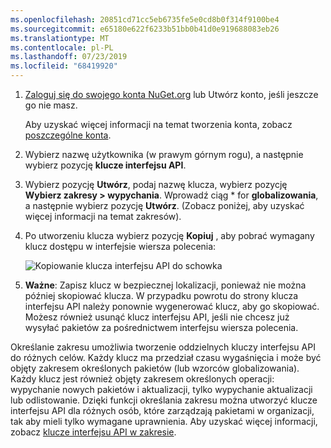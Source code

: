 ```yaml
---
ms.openlocfilehash: 20851cd71cc5eb6735fe5e0cd8b0f314f9100be4
ms.sourcegitcommit: e65180e622f6233b51bb0b41d0e919688083eb26
ms.translationtype: MT
ms.contentlocale: pl-PL
ms.lasthandoff: 07/23/2019
ms.locfileid: "68419920"
---
```

1. [Zaloguj się do swojego konta NuGet.org](https://www.nuget.org/users/account/LogOn?returnUrl=%2F) lub Utwórz konto, jeśli jeszcze go nie masz.

   Aby uzyskać więcej informacji na temat tworzenia konta, zobacz [poszczególne konta](../../nuget-org/individual-accounts.md).

1. Wybierz nazwę użytkownika (w prawym górnym rogu), a następnie wybierz pozycję **klucze interfejsu API**.

1. Wybierz pozycję **Utwórz**, podaj nazwę klucza, wybierz pozycję **Wybierz zakresy > wypychania**. Wprowadź ciąg * for **globalizowania**, a następnie wybierz pozycję **Utwórz**. (Zobacz poniżej, aby uzyskać więcej informacji na temat zakresów).

1. Po utworzeniu klucza wybierz pozycję **Kopiuj** , aby pobrać wymagany klucz dostępu w interfejsie wiersza polecenia:

    ![Kopiowanie klucza interfejsu API do schowka](../media/QS_Create-02-APIKey.png)

1. **Ważne**: Zapisz klucz w bezpiecznej lokalizacji, ponieważ nie można później skopiować klucza. W przypadku powrotu do strony klucza interfejsu API należy ponownie wygenerować klucz, aby go skopiować. Możesz również usunąć klucz interfejsu API, jeśli nie chcesz już wysyłać pakietów za pośrednictwem interfejsu wiersza polecenia.

Określanie zakresu umożliwia tworzenie oddzielnych kluczy interfejsu API do różnych celów. Każdy klucz ma przedział czasu wygaśnięcia i może być objęty zakresem określonych pakietów (lub wzorców globalizowania). Każdy klucz jest również objęty zakresem określonych operacji: wypychanie nowych pakietów i aktualizacji, tylko wypychanie aktualizacji lub odlistowanie. Dzięki funkcji określania zakresu można utworzyć klucze interfejsu API dla różnych osób, które zarządzają pakietami w organizacji, tak aby mieli tylko wymagane uprawnienia. Aby uzyskać więcej informacji, zobacz [klucze interfejsu API w zakresie](../../nuget-org/scoped-api-keys.md).